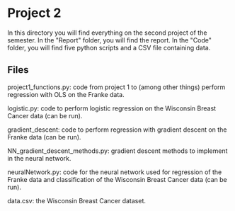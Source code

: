 # Project 2

In this directory you will find everything on the second project of the semester. 
In the "Report" folder, you will find the report. In the "Code" folder, you will find five python scripts and a CSV file containing data.

## Files

project1_functions.py: code from project 1 to (among other things) perform regression with OLS on the Franke data.

logistic.py: code to perform logistic regression on the Wisconsin Breast Cancer data (can be run).

gradient_descent: code to perform regression with gradient descent on the Franke data (can be run).

NN_gradient_descent_methods.py: gradient descent methods to implement in the neural network.

neuralNetwork.py: code for the neural network used for regression of the Franke data and classification of the Wisconsin Breast Cancer data (can be run).

data.csv: the Wisconsin Breast Cancer dataset.


